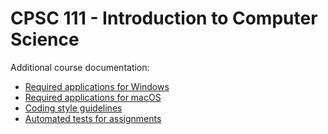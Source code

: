 # CPSC 111 - Introduction to Computer Science

Additional course documentation:

- [Required applications for Windows](./docs/ide-setup/windows-vscode.md)
- [Required applications for macOS](./docs/ide-setup/mac-vscode.md)
- [Coding style guidelines](./docs/style-guide.md)
- [Automated tests for assignments](./docs/automated-tests.md)

